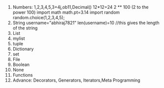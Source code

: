 1. Numbers: 1,2,3,4,5,3+4j,ob11,Decimal()
    12*12=24
    2 ** 100 (2 to the power 100)
    import math
    math.pt=3.14
    import random 
    random.choice(1,2,3,4,5);
2. String
    username="abhiraj7821"
    len(username)=10 //this gives the length of the string
3. List
4. mylist
5. tuple
6. Dictionary
7. set
8. File
9. Boolean
10. None
11. Functions
12. Advance: Decorators, Generators, Iterators,Meta Programming